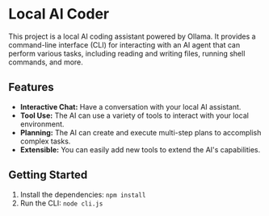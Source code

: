 # Local AI Coder

This project is a local AI coding assistant powered by Ollama. It provides a command-line interface (CLI) for interacting with an AI agent that can perform various tasks, including reading and writing files, running shell commands, and more.

## Features

*   **Interactive Chat:** Have a conversation with your local AI assistant.
*   **Tool Use:** The AI can use a variety of tools to interact with your local environment.
*   **Planning:** The AI can create and execute multi-step plans to accomplish complex tasks.
*   **Extensible:** You can easily add new tools to extend the AI's capabilities.

## Getting Started

1.  Install the dependencies: `npm install`
2.  Run the CLI: `node cli.js`
